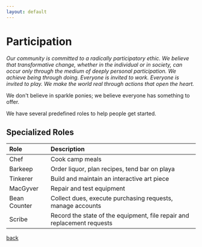 ```yaml
---
layout: default
---
```


# Participation
_Our community is committed to a radically participatory ethic. We believe that transformative change,
whether in the individual or in society, can occur only through the medium of deeply personal participation.
We achieve being through doing. Everyone is invited to work. Everyone is invited to play. We make the
world real through actions that open the heart._

We don't believe in sparkle ponies; we believe everyone has something to offer.

We have several predefined roles to help people get started.

## Specialized Roles

| Role        | Description          |
|:-------------|:------------------|
| Chef | Cook camp meals|
| Barkeep | Order liquor, plan recipes, tend bar on playa|
| Tinkerer | Build and maintain an interactive art piece |
| MacGyver | Repair and test equipment |
| Bean Counter | Collect dues, execute purchasing requests, manage accounts |
| Scribe | Record the state of the equipment, file repair and replacement requests |


[back](./../)